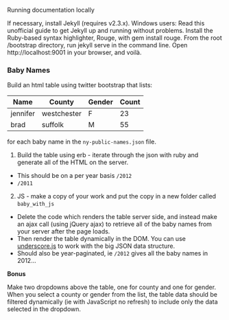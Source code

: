 Running documentation locally

If necessary, install Jekyll (requires v2.3.x).
Windows users: Read this unofficial guide to get Jekyll up and running without problems.
Install the Ruby-based syntax highlighter, Rouge, with gem install rouge.
From the root /bootstrap directory, run jekyll serve in the command line.
Open http://localhost:9001 in your browser, and voilà.



### Baby Names

Build an html table using twitter bootstrap that lists:

| Name | County | Gender | Count |
|------|--------|--------|-------|
|jennifer|westchester|F|23|
|brad|suffolk|M|55|

for each baby name in the `ny-public-names.json` file.

1. Build the table using erb - iterate through the json with ruby and generate all of the HTML on the server.
  * This should be on a per year basis `/2012`
  * `/2011`

2. JS - make a copy of your work and put the copy in a new folder called `baby_with_js`
  * Delete the code which renders the table server side, and instead make an ajax call (using jQuery ajax) to retrieve all of the baby names from your server after the page loads.
  * Then render the table dynamically in the DOM. You can use [underscore.js](http://underscorejs.org/) to work with the big JSON data structure.
  * Should also be year-paginated, ie `/2012` gives all the baby names in 2012...

**Bonus**

Make two dropdowns above the table, one for county and one for gender. When you select a county or gender from the list, the table data should be filtered dynamically (ie with JavaScript no refresh) to include only the data selected in the dropdown.
